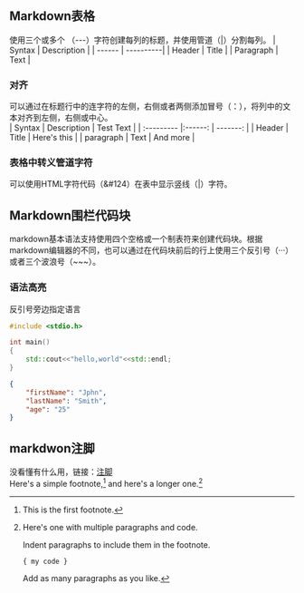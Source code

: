 ## Markdown表格
使用三个或多个 （---）字符创建每列的标题，并使用管道（|）分割每列。
| Syntax | Description |
| ------ | ----------|
| Header | Title |
| Paragraph | Text |

### 对齐
可以通过在标题行中的连字符的左侧，右侧或者两侧添加冒号（：），将列中的文本对齐到左侧，右侧或中心。  
| Syntax | Description | Test Text |
| :--------- |:------: | -------: |
| Header | Title | Here's this |
| paragraph | Text | And more |

### 表格中转义管道字符
可以使用HTML字符代码（&#124）在表中显示竖线（|）字符。

## Markdown围栏代码块
markdown基本语法支持使用四个空格或一个制表符来创建代码块。根据markdown编辑器的不同，也可以通过在代码块前后的行上使用三个反引号（···）或者三个波浪号（~~~）。

###  语法高亮
反引号旁边指定语言
~~~c++
#include <stdio.h>

int main()
{
    std::cout<<"hello,world"<<std::endl;
}
~~~
~~~json
{
    "firstName": "Jphn",
    "lastName": "Smith",
    "age": "25"
}
~~~

## markdwon注脚
没看懂有什么用，链接：[注脚](https://markdown.com.cn/extended-syntax/footnotes.html)  
Here's a simple footnote,[^1] and here's a longer one.[^bignote]

[^1]: This is the first footnote.

[^bignote]: Here's one with multiple paragraphs and code.

    Indent paragraphs to include them in the footnote.

    `{ my code }`

    Add as many paragraphs as you like.
